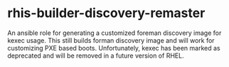 # rhis-builder-discovery-remaster
An ansible role for generating a customized foreman discovery image for kexec usage.
This still builds forman discovery image and will work for customizing PXE based boots.
Unfortunately, kexec has been marked as deprecated and will be removed in a future version of RHEL.
